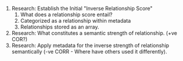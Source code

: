 1. Research: Establish the Initial "Inverse Relationship Score"
   1. What does a relationship score entail?
   2. Categorized as a relationship within metadata
   3. Relationships stored as an array.
2. Research: What constitutes a semantic strength of relationship. (+ve COR?)
3. Research: Apply metadata for the inverse strength of relationship semantically (-ve CORR - Where have others used it differently).
 